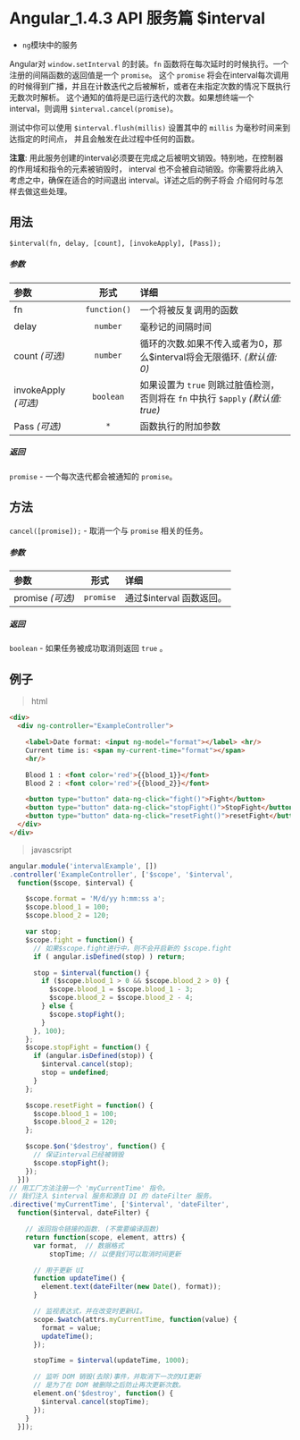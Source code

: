 # Angular_1.4.3 API 服务篇 $interval

- `ng`模块中的服务

Angular对 `window.setInterval` 的封装。`fn` 函数将在每次延时的时候执行。一个注册的间隔函数的返回值是一个 `promise`。
这个 `promise` 将会在interval每次调用的时候得到广播，并且在计数迭代之后被解析，或者在未指定次数的情况下既执行无数次时解析。
这个通知的值将是已运行迭代的次数。如果想终端一个 interval，则调用 `$interval.cancel(promise)`。

测试中你可以使用 `$interval.flush(millis)` 设置其中的 `millis` 为毫秒时间来到达指定的时间点，
并且会触发在此过程中任何的函数。

**注意**: 用此服务创建的interval必须要在完成之后被明文销毁。特别地，在控制器的作用域和指令的元素被销毁时，
interval 也不会被自动销毁。你需要将此纳入考虑之中，确保在适合的时间退出 interval。详述之后的例子将会
介绍何时与怎样去做这些处理。

## 用法

`$interval(fn, delay, [count], [invokeApply], [Pass]);`

##### *参数*

| 参数 | 形式 | 详细 |
|:----|:---:|:----|
|fn|`function()`|一个将被反复调用的函数|
|delay|`number`|毫秒记的间隔时间|
|count *(可选)*|`number`|循环的次数.如果不传入或者为0，那么$interval将会无限循环. *(默认值: 0)*|
|invokeApply *(可选)*|`boolean`| 如果设置为 `true` 则跳过脏值检测，否则将在 `fn` 中执行 `$apply` *(默认值: true)*|
|Pass *(可选)*|`*`|函数执行的附加参数|


##### *返回*

`promise` - 一个每次迭代都会被通知的 `promise`。

## 方法

`cancel([promise]);` - 取消一个与 `promise` 相关的任务。


##### *参数*

| 参数 | 形式 | 详细 |
|:----|:---:|:----|
|promise *(可选)*|`promise`| 通过$interval 函数返回。|

##### *返回*

`boolean` - 如果任务被成功取消则返回 `true` 。


## 例子

> html

``` html
<div>
  <div ng-controller="ExampleController">

    <label>Date format: <input ng-model="format"></label> <hr/>
    Current time is: <span my-current-time="format"></span>
    <hr/>

    Blood 1 : <font color='red'>{{blood_1}}</font>
    Blood 2 : <font color='red'>{{blood_2}}</font>

    <button type="button" data-ng-click="fight()">Fight</button>
    <button type="button" data-ng-click="stopFight()">StopFight</button>
    <button type="button" data-ng-click="resetFight()">resetFight</button>
  </div>
</div>
```

> javascsript

``` javascript
angular.module('intervalExample', [])
.controller('ExampleController', ['$scope', '$interval',
  function($scope, $interval) {

    $scope.format = 'M/d/yy h:mm:ss a';
    $scope.blood_1 = 100;
    $scope.blood_2 = 120;

    var stop;
    $scope.fight = function() {
      // 如果$scope.fight进行中，则不会开启新的 $scope.fight
      if ( angular.isDefined(stop) ) return;

      stop = $interval(function() {
        if ($scope.blood_1 > 0 && $scope.blood_2 > 0) {
          $scope.blood_1 = $scope.blood_1 - 3;
          $scope.blood_2 = $scope.blood_2 - 4;
        } else {
          $scope.stopFight();
        }
      }, 100);
    };
    $scope.stopFight = function() {
      if (angular.isDefined(stop)) {
        $interval.cancel(stop);
        stop = undefined;
      }
    };

    $scope.resetFight = function() {
      $scope.blood_1 = 100;
      $scope.blood_2 = 120;
    };

    $scope.$on('$destroy', function() {
      // 保证interval已经被销毁
      $scope.stopFight();
    });
  }])
// 用工厂方法注册一个 'myCurrentTime' 指令。
// 我们注入 $interval 服务和源自 DI 的 dateFilter 服务。
.directive('myCurrentTime', ['$interval', 'dateFilter',
  function($interval, dateFilter) {

    // 返回指令链接的函数. (不需要编译函数)
    return function(scope, element, attrs) {
      var format,  // 数据格式
          stopTime; // 以便我们可以取消时间更新

      // 用于更新 UI
      function updateTime() {
        element.text(dateFilter(new Date(), format));
      }

      // 监视表达式，并在改变时更新UI。
      scope.$watch(attrs.myCurrentTime, function(value) {
        format = value;
        updateTime();
      });

      stopTime = $interval(updateTime, 1000);

      // 监听 DOM 销毁(去除)事件，并取消下一次的UI更新
      // 是为了在 DOM 被删除之后防止再次更新次数。
      element.on('$destroy', function() {
        $interval.cancel(stopTime);
      });
    }
  }]);
```
